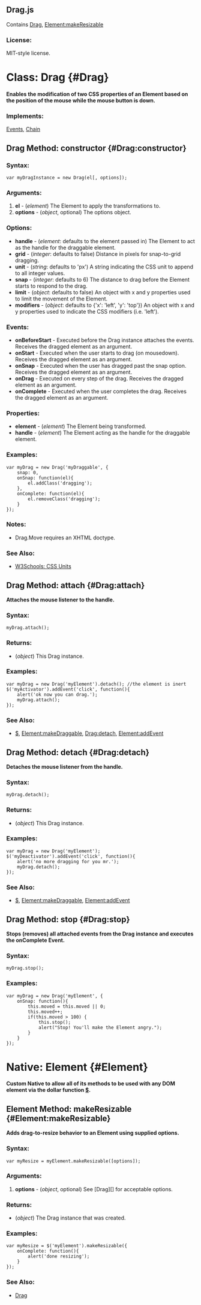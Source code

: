 Drag.js
-------

Contains [Drag](#Drag), [Element:makeResizable](#Element:makeResizable)

### License:

MIT-style license.



Class: Drag {#Drag}
===================

**Enables the modification of two CSS properties of an Element based on the position of the mouse while the mouse button is down.**

### Implements:

[Events][], [Chain](/Class/Class.Extras#Options)


Drag Method: constructor {#Drag:constructor}
--------------------------------------------

### Syntax:

	var myDragInstance = new Drag(el[, options]);

### Arguments:

1. **el**      - (*element*) The Element to apply the transformations to.
2. **options** - (*object*, optional) The options object.

### Options:

* **handle**    - (*element*: defaults to the element passed in) The Element to act as the handle for the draggable element.
* **grid**      - (*integer*: defaults to false) Distance in pixels for snap-to-grid dragging.
* **unit**      - (*string*: defaults to 'px') A string indicating the CSS unit to append to all integer values.
* **snap**      - (*integer*: defaults to 6) The distance to drag before the Element starts to respond to the drag.
* **limit**     - (*object*: defaults to false) An object with x and y properties used to limit the movement of the Element.
* **modifiers** - (*object*: defaults to {'x': 'left', 'y': 'top'}) An object with x and y properties used to indicate the CSS modifiers (i.e. 'left').

### Events:

* **onBeforeStart** - Executed before the Drag instance attaches the events. Receives the dragged element as an argument.
* **onStart**       - Executed when the user starts to drag (on mousedown). Receives the dragged element as an argument.
* **onSnap**        - Executed when the user has dragged past the snap option. Receives the dragged element as an argument.
* **onDrag**        - Executed on every step of the drag. Receives the dragged element as an argument.
* **onComplete**    - Executed when the user completes the drag. Receives the dragged element as an argument.

### Properties:

* **element** - (*element*) The Element being transformed.
* **handle**  - (*element*) The Element acting as the handle for the draggable element.

### Examples:

	var myDrag = new Drag('myDraggable', {
		snap: 0,
		onSnap: function(el){
			el.addClass('dragging');
		},
		onComplete: function(el){
			el.removeClass('dragging');
		}
	});

### Notes:

- Drag.Move requires an XHTML doctype.

### See Also:

- [W3Schools: CSS Units][]



Drag Method: attach {#Drag:attach}
----------------------------------

**Attaches the mouse listener to the handle.**

### Syntax:

	myDrag.attach();

### Returns:

* (*object*) This Drag instance.

### Examples:

	var myDrag = new Drag('myElement').detach(); //the element is inert
	$('myActivator').addEvent('click', function(){
		alert('ok now you can drag.');
		myDrag.attach();
	});

### See Also:

- [$][], [Element:makeDraggable][], [Drag:detach](#detach), [Element:addEvent][]



Drag Method: detach {#Drag:detach}
----------------------------------

**Detaches the mouse listener from the handle.**

### Syntax:

	myDrag.detach();

### Returns:

* (*object*) This Drag instance.

### Examples:

	var myDrag = new Drag('myElement');
	$('myDeactivator').addEvent('click', function(){
		alert('no more dragging for you mr.');
		myDrag.detach();
	});

### See Also:

- [$][], [Element:makeDraggable][], [Element:addEvent][]



Drag Method: stop {#Drag:stop}
------------------------------

**Stops (removes) all attached events from the Drag instance and executes the onComplete Event.**

### Syntax:

	myDrag.stop();

### Examples:

	var myDrag = new Drag('myElement', {
		onSnap: function(){
			this.moved = this.moved || 0;
			this.moved++;
			if(this.moved > 100) {
				this.stop();
				alert("Stop! You'll make the Element angry.");
			}
		}
	});



Native: Element {#Element}
==========================

**Custom Native to allow all of its methods to be used with any DOM element via the dollar function [$][].**



Element Method: makeResizable {#Element:makeResizable}
------------------------------------------------------

**Adds drag-to-resize behavior to an Element using supplied options.**

### Syntax:

	var myResize = myElement.makeResizable([options]);

### Arguments:

1. **options** - (*object*, optional) See [Drag][] for acceptable options.

### Returns:

* (*object*) The Drag instance that was created.

### Examples:

	var myResize = $('myElement').makeResizable({
		onComplete: function(){
			alert('done resizing');
		}
	});

### See Also:

- [Drag](#Drag)



[$]: /Element/#dollar
[Element:addEvent]: /Element/Element#addEvent
[Element:makeDraggable]: #Element:makeDraggable
[Events]: /Class/Class.Extras#Events
[Chain]: /Class/Class.Extras#Options
[W3Schools: CSS Units]: http://www.w3schools.com/css/css_units.asp